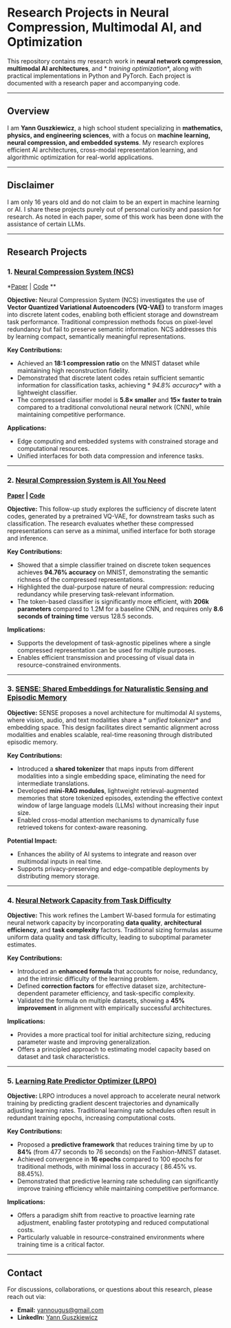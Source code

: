 # Research Projects in Neural Compression, Multimodal AI, and Optimization

This repository contains my research work in **neural network compression**, **multimodal AI architectures**, and *
*training optimization**, along with practical implementations in Python and PyTorch. Each project is documented with a
research paper and accompanying code.

---

## Overview

I am **Yann Guszkiewicz**, a high school student specializing in **mathematics, physics, and engineering sciences**,
with a focus on **machine learning, neural compression, and embedded systems**. My research explores efficient AI
architectures, cross-modal representation learning, and algorithmic optimization for real-world applications.

---

## Disclaimer

I am only 16 years old and do not claim to be an expert in machine learning or AI. I share these projects purely out of
personal curiosity and passion for research. As noted in each paper, some of this work has been done with the assistance
of certain LLMs.

---

## Research Projects

### 1. [Neural Compression System (NCS)](NCS/)

*[Paper](NCS/Neural%20Compression%20System.pdf) | [Code](NCS/)
**

**Objective:**
Neural Compression System (NCS) investigates the use of **Vector Quantized Variational Autoencoders (VQ-VAE)** to
transform images into discrete latent codes, enabling both efficient storage and downstream task performance.
Traditional compression methods focus on pixel-level redundancy but fail to preserve semantic information. NCS addresses
this by learning compact, semantically meaningful representations.

**Key Contributions:**

- Achieved an **18:1 compression ratio** on the MNIST dataset while maintaining high reconstruction fidelity.
- Demonstrated that discrete latent codes retain sufficient semantic information for classification tasks, achieving *
  *94.8% accuracy** with a lightweight classifier.
- The compressed classifier model is **5.8× smaller** and **15× faster to train** compared to a traditional
  convolutional neural network (CNN), while maintaining competitive performance.

**Applications:**

- Edge computing and embedded systems with constrained storage and computational resources.
- Unified interfaces for both data compression and inference tasks.

---

### 2. [Neural Compression System is All You Need](NCS/)

**[Paper](NCS/Neural%20Compression%20System%20is%20all%20you%20need.pdf) | [Code](NCS/)**

**Objective:**
This follow-up study explores the sufficiency of discrete latent codes, generated by a pretrained VQ-VAE, for downstream
tasks such as classification. The research evaluates whether these compressed representations can serve as a minimal,
unified interface for both storage and inference.

**Key Contributions:**

- Showed that a simple classifier trained on discrete token sequences achieves **94.76% accuracy** on MNIST,
  demonstrating the semantic richness of the compressed representations.
- Highlighted the dual-purpose nature of neural compression: reducing redundancy while preserving task-relevant
  information.
- The token-based classifier is significantly more efficient, with **206k parameters** compared to 1.2M for a baseline
  CNN, and requires only **8.6 seconds of training time** versus 128.5 seconds.

**Implications:**

- Supports the development of task-agnostic pipelines where a single compressed representation can be used for multiple
  purposes.
- Enables efficient transmission and processing of visual data in resource-constrained environments.

---

### 3. [SENSE: Shared Embeddings for Naturalistic Sensing and Episodic Memory](SENSE/SENSE%20Shared%20Embeddings%20for%20Naturalistic%20Sensing%20and%20Episodic%20Memory.pdf)

**Objective:**
SENSE proposes a novel architecture for multimodal AI systems, where vision, audio, and text modalities share a *
*unified tokenizer** and embedding space. This design facilitates direct semantic alignment across modalities and
enables scalable, real-time reasoning through distributed episodic memory.

**Key Contributions:**

- Introduced a **shared tokenizer** that maps inputs from different modalities into a single embedding space,
  eliminating the need for intermediate translations.
- Developed **mini-RAG modules**, lightweight retrieval-augmented memories that store tokenized episodes, extending the
  effective context window of large language models (LLMs) without increasing their input size.
- Enabled cross-modal attention mechanisms to dynamically fuse retrieved tokens for context-aware reasoning.

**Potential Impact:**

- Enhances the ability of AI systems to integrate and reason over multimodal inputs in real time.
- Supports privacy-preserving and edge-compatible deployments by distributing memory storage.

---

### 4. [Neural Network Capacity from Task Difficulty](NNCTD/Neural%20Network%20Capacity%20from%20Task%20Difficulty.pdf)

**Objective:**
This work refines the Lambert W-based formula for estimating neural network capacity by incorporating **data quality**,
**architectural efficiency**, and **task complexity** factors. Traditional sizing formulas assume uniform data quality
and task difficulty, leading to suboptimal parameter estimates.

**Key Contributions:**

- Introduced an **enhanced formula** that accounts for noise, redundancy, and the intrinsic difficulty of the learning
  problem.
- Defined **correction factors** for effective dataset size, architecture-dependent parameter efficiency, and
  task-specific complexity.
- Validated the formula on multiple datasets, showing a **45% improvement** in alignment with empirically successful
  architectures.

**Implications:**

- Provides a more practical tool for initial architecture sizing, reducing parameter waste and improving generalization.
- Offers a principled approach to estimating model capacity based on dataset and task characteristics.

---

### 5. [Learning Rate Predictor Optimizer (LRPO)](LRPO/Learning%20Rate%20Predictor%20Optimizer.pdf)

**Objective:**
LRPO introduces a novel approach to accelerate neural network training by predicting gradient descent trajectories and
dynamically adjusting learning rates. Traditional learning rate schedules often result in redundant training epochs,
increasing computational costs.

**Key Contributions:**

- Proposed a **predictive framework** that reduces training time by up to **84%** (from 477 seconds to 76 seconds) on
  the Fashion-MNIST dataset.
- Achieved convergence in **16 epochs** compared to 100 epochs for traditional methods, with minimal loss in accuracy (
  86.45% vs. 88.45%).
- Demonstrated that predictive learning rate scheduling can significantly improve training efficiency while maintaining
  competitive performance.

**Implications:**

- Offers a paradigm shift from reactive to proactive learning rate adjustment, enabling faster prototyping and reduced
  computational costs.
- Particularly valuable in resource-constrained environments where training time is a critical factor.

---

## Contact

For discussions, collaborations, or questions about this research, please reach out via:

- **Email:** [yannougus@gmail.com](mailto:yannougus@gmail.com)
- **LinkedIn:** [Yann Guszkiewicz](https://www.linkedin.com/in/Yann-Guszkiewicz)
